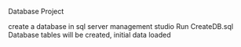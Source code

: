 Database Project

create a database in sql server management studio 
Run CreateDB.sql
Database tables will be created, initial data loaded